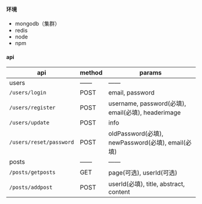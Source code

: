 #### 环境

- mongodb（集群）
- redis
- node
- npm


#### api
|api|method|params|
|----|-----|----|
|users|——|——|
|`/users/login`|POST| email, password |
|`/users/register`|POST| username, password(必填), email(必填), headerimage |
|`/users/update`|POST| info |
|`/users/reset/password`|POST|  oldPassword(必填), newPassword(必填), email(必填) |
|posts|——|——|
|`/posts/getposts`|GET| page(可选), userId(可选) |
|`/posts/addpost`|POST| userId(必填), title, abstract, content |
